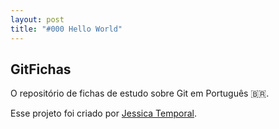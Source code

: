 ```yaml
---
layout: post
title: "#000 Hello World"
---
```


## GitFichas

O repositório de fichas de estudo sobre Git em Português 🇧🇷.

Esse projeto foi criado por [Jessica Temporal](https://jtemporal.com).
